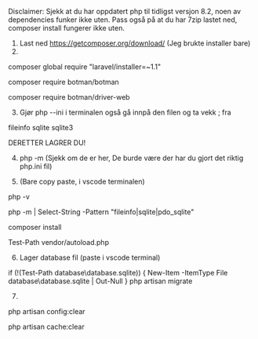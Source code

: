 Disclaimer: Sjekk at du har oppdatert php til tidligst versjon 8.2, noen av dependencies funker ikke uten.
Pass også på at du har 7zip lastet ned, composer install fungerer ikke uten.

1. Last ned https://getcomposer.org/download/ (Jeg brukte installer bare)
2. 

composer global require "laravel/installer=~1.1"

composer require botman/botman

composer require botman/driver-web

3. Gjør php --ini i terminalen også gå innpå den filen og ta vekk ; fra

fileinfo
sqlite
sqlite3

DERETTER LAGRER DU!

4. php -m (Sjekk om de er her, De burde være der har du gjort det riktig php.ini fil)



5. (Bare copy paste, i vscode terminalen)

php -v

php -m | Select-String -Pattern "fileinfo|sqlite|pdo_sqlite"

composer install

Test-Path vendor/autoload.php 



6. Lager database fil (paste i vscode terminal)

if (!(Test-Path database\database.sqlite)) { New-Item -ItemType File database\database.sqlite | Out-Null }
php artisan migrate



7. 
php artisan config:clear

php artisan cache:clear
